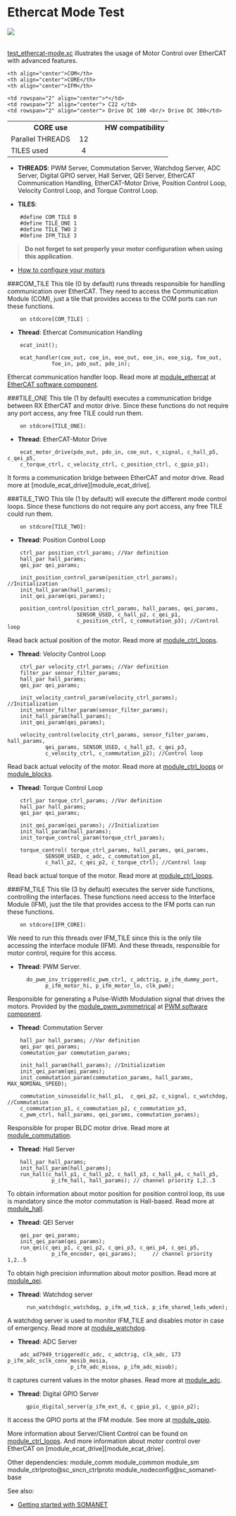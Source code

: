 Ethercat Mode Test
======================
<a href="https://github.com/synapticon/sc_sncn_motorctrl_sin/blob/master/SYNAPTICON.md">
<img align="left" src="https://s3-eu-west-1.amazonaws.com/synapticon-resources/images/logos/synapticon_fullname_blackoverwhite_280x48.png"/>
</a>
<br/>
<br/>

[test_ethercat-mode.xc](https://github.com/synapticon/sc_sncn_motorctrl_sin/blob/master/test_ethercat-motorctrl-mode/src/test_ethercat-mode.xc) illustrates the usage of Motor Control over EtherCAT with advanced features.
<!--
This example must be run..

(SPEAK ABOUT THE MASTER SIDE)
-->
<table align="center" cellpadding="5" width="80%">
<tr>
    <th colspan="2">CORE use</th>
    <td rowspan="3" width="1px"></td>
    <th colspan="3">HW compatibility</th>
</tr>
<tr>
    <td>Parallel THREADS</td>
    <td width="30px" align="center"> 12 </td>

    <th align="center">COM</th>
    <th align="center">CORE</th>
    <th align="center">IFM</th>
</tr>
<tr>
    <td>TILES used</td>
    <td width="30px" align="center"> 4 </td>

    <td rowspan="2" align="center">*</td>
    <td rowspan="2" align="center"> C22 </td>
    <td rowspan="2" align="center"> Drive DC 100 <br/> Drive DC 300</td>
</tr>
</table>

- **THREADS**: PWM Server, Commutation Server, Watchdog Server, ADC Server, Digital GPIO server, Hall Server, QEI Server, EtherCAT Communication Handling, EtherCAT-Motor Drive, Position Control Loop, Velocity Control Loop, and Torque Control Loop.

- **TILES**:
```
	#define COM_TILE 0
	#define TILE_ONE 1
	#define TILE_TWO 2
	#define IFM_TILE 3
```

> **Do not forget to set properly your motor configuration when using this application**.

<!-- - [Configure your node]() -->
- [How to configure your motors][how_to_configure_motors]

###COM_TILE 
This tile (0 by default) runs threads responsible for handling communication over EtherCAT. They need to access the Communication Module (COM), just a tile that provides access to the COM ports can run these functions.
```
    on stdcore[COM_TILE] :
```
- **Thread**: Ethercat Communication Handling
```
	ecat_init();

	ecat_handler(coe_out, coe_in, eoe_out, eoe_in, eoe_sig, foe_out,
		      foe_in, pdo_out, pdo_in);
```
Ethercat communication handler loop. Read more at [module_ethercat][module_ethercat] at [EtherCAT software component][sc_sncn_ethercat].

###TILE_ONE 
This tile (1 by default) executes a communication bridge between RX EtherCAT and motor drive. Since these functions do not require any port access, any free TILE could run them.
```
	on stdcore[TILE_ONE]:
```
- **Thread**: EtherCAT-Motor Drive
``` 	
	ecat_motor_drive(pdo_out, pdo_in, coe_out, c_signal, c_hall_p5, c_qei_p5,
	c_torque_ctrl, c_velocity_ctrl, c_position_ctrl, c_gpio_p1);
```
It forms a communication bridge between EtherCAT and motor drive. Read more at [module_ecat_drive][module_ecat_drive].

###TILE_TWO
This tile (1 by default) will execute the different mode control loops. Since these functions do not require any port access, any free TILE could run them.
```
	on stdcore[TILE_TWO]:
```
- **Thread**: Position Control Loop
```
	ctrl_par position_ctrl_params; //Var definition
	hall_par hall_params;
	qei_par qei_params;

	init_position_control_param(position_ctrl_params); //Initialization
	init_hall_param(hall_params);
	init_qei_param(qei_params);

	position_control(position_ctrl_params, hall_params, qei_params,
		              SENSOR_USED, c_hall_p2, c_qei_p1,       
		              c_position_ctrl, c_commutation_p3); //Control loop
```
Read back actual position of the motor. Read more at [module_ctrl_loops][module_ctrl_loops].

- **Thread**: Velocity Control Loop
```
	ctrl_par velocity_ctrl_params; //Var definition
	filter_par sensor_filter_params;
	hall_par hall_params;
	qei_par qei_params;

	init_velocity_control_param(velocity_ctrl_params); //Initialization
	init_sensor_filter_param(sensor_filter_params);
	init_hall_param(hall_params);
	init_qei_param(qei_params);

	velocity_control(velocity_ctrl_params, sensor_filter_params, hall_params,
			qei_params, SENSOR_USED, c_hall_p3, c_qei_p3, 
			c_velocity_ctrl, c_commutation_p2); //Control loop
```
Read back actual velocity of the motor. Read more at [module_ctrl_loops][module_ctrl_loops] or [module_blocks][module_blocks].

- **Thread**: Torque Control Loop
```
	ctrl_par torque_ctrl_params; //Var definition
	hall_par hall_params;
	qei_par qei_params;

	init_qei_param(qei_params); //Initialization
	init_hall_param(hall_params);
	init_torque_control_param(torque_ctrl_params);

	torque_control( torque_ctrl_params, hall_params, qei_params,
			SENSOR_USED, c_adc, c_commutation_p1, 
			c_hall_p2, c_qei_p2, c_torque_ctrl); //Control loop
```
Read back actual torque of the motor. Read more at [module_ctrl_loops][module_ctrl_loops].

###IFM_TILE 
This tile (3 by default) executes the server side functions, controlling the interfaces. These functions need access to the Interface Module (IFM), just the tile that provides access to the IFM ports can run these functions.  
``` 
    on stdcore[IFM_CORE]: 
```                   
We need to run this threads over IFM_TILE since this is the only tile accessing the interface module (IFM). And these threads, responsible for motor control, require for this access.

- **Thread**: PWM Server.
```
      do_pwm_inv_triggered(c_pwm_ctrl, c_adctrig, p_ifm_dummy_port,
			p_ifm_motor_hi, p_ifm_motor_lo, clk_pwm);
```
Responsible for generating a Pulse-Width Modulation signal that drives the motors. Provided by the [module_pwm_symmetrical][module_pwm_symmetrical] at [PWM software component][sc_pwm].

- **Thread**: Commutation Server
```
	hall_par hall_params; //Var definition
	qei_par qei_params;
	commutation_par commutation_params;

	init_hall_param(hall_params); //Initialization
	init_qei_param(qei_params);
	init_commutation_param(commutation_params, hall_params, MAX_NOMINAL_SPEED);     

	commutation_sinusoidal(c_hall_p1,  c_qei_p2, c_signal, c_watchdog,  //Commutation       
	c_commutation_p1, c_commutation_p2, c_commutation_p3, 
	c_pwm_ctrl, hall_params, qei_params, commutation_params);
```
Responsible for proper BLDC motor drive. Read more at [module_commutation][module_commutation].

- **Thread**: Hall Server
```
	hall_par hall_params;
	init_hall_param(hall_params);
	run_hall(c_hall_p1, c_hall_p2, c_hall_p3, c_hall_p4, c_hall_p5, 
		      p_ifm_hall, hall_params); // channel priority 1,2..5
```
To obtain information about motor position for position control loop, its use is mandatory since the motor commutation is Hall-based. Read more at [module_hall][module_hall].

- **Thread**: QEI Server
```
	qei_par qei_params;
	init_qei_param(qei_params);
	run_qei(c_qei_p1, c_qei_p2, c_qei_p3, c_qei_p4, c_qei_p5, 
		      p_ifm_encoder, qei_params);     // channel priority 1,2..5
```
To obtain high precision information about motor position. Read more at [module_qei][module_qei].

- **Thread**: Watchdog server
```
      run_watchdog(c_watchdog, p_ifm_wd_tick, p_ifm_shared_leds_wden);
```
A watchdog server is used to monitor IFM_TILE and disables motor in case of emergency. Read more at [module_watchdog][module_watchdog].

- **Thread**: ADC Server
``` 
	adc_ad7949_triggered(c_adc, c_adctrig, clk_adc, 173  p_ifm_adc_sclk_conv_mosib_mosia, 
      				p_ifm_adc_misoa, p_ifm_adc_misob); 
```
It captures current values in the motor phases. Read more at [module_adc][module_adc].

- **Thread**: Digital GPIO Server
```
      gpio_digital_server(p_ifm_ext_d, c_gpio_p1, c_gpio_p2);
```
It access the GPIO ports at the IFM module. See more at [module_gpio][module_gpio].

More information about Server/Client Control can be found on [module_ctrl_loops][module_ctrl_loops]. And more information about motor control over EtherCAT on [module_ecat_drive][module_ecat_drive].

Other dependencies: module_comm module_common module_sm module_ctrlproto@sc_sncn_ctrlproto module_nodeconfig@sc_somanet-base

See also:

- [Getting started with SOMANET][getting_started_somanet]    


[sc_sncn_ethercat]:https://github.com/synapticon/sc_sncn_ethercat
[sc_pwm]: https://github.com/synapticon/sc_pwm
[sc_somanet-base]: https://github.com/synapticon/sc_somanet-base

[module_adc]: https://github.com/synapticon/sc_sncn_motorctrl_sin/tree/master/module_adc
[module_hall]: https://github.com/synapticon/sc_sncn_motorctrl_sin/tree/master/module_hall
[module_watchdog]: https://github.com/synapticon/sc_sncn_motorctrl_sin/tree/master/module_watchdog
[modle_ecat_drive]: https://github.com/synapticon/sc_sncn_motorctrl_sin/tree/master/module_ecat_drive
[module_ctrl_loops]: https://github.com/synapticon/sc_sncn_motorctrl_sin/tree/master/module_ctrl_loops
[module_blocks]: https://github.com/synapticon/sc_sncn_motorctrl_sin/tree/master/module_blocks
[module_qei]: https://github.com/synapticon/sc_sncn_motorctrl_sin/tree/master/module_qei
[module_commutation]: https://github.com/synapticon/sc_sncn_motorctrl_sin/tree/master/module_commutation
[module_gpio]: https://github.com/synapticon/sc_sncn_motorctrl_sin/tree/master/module_gpio
[module_common]: https://github.com/synapticon/sc_sncn_motorctrl_sin/tree/master/module_common
[module_sm]: https://github.com/synapticon/sc_sncn_motorctrl_sin/tree/master/module_sm

[module_ethercat]: https://github.com/synapticon/sc_sncn_ethercat/tree/master/module_ethercat

[module_pwm_symmetrical]: https://github.com/synapticon/sc_pwm/tree/master/module_pwm_symmetrical

[module_nodeconfig]: https://github.com/synapticon/sc_somanet-base/tree/master/module_nodeconfig

[how_to_configure_motors]: https://github.com/synapticon/sc_sncn_motorctrl_sin/blob/master/howto/HOW_TO_CONFIGURE_MOTORS.md
[getting_started_somanet]: http://doc.synapticon.com/wiki/index.php/Category:Getting_Started_with_SOMANET
